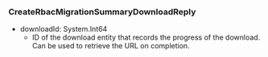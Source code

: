 ### CreateRbacMigrationSummaryDownloadReply
- downloadId: System.Int64
  - ID of the download entity that records the progress of the download.
 Can be used to retrieve the URL on completion.
